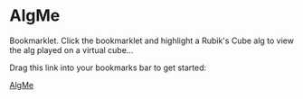 # AlgMe
Bookmarklet. Click the bookmarklet and highlight a Rubik's Cube alg to view the alg played on a virtual cube...

Drag this link into your bookmarks bar to get started:

[AlgMe](javascript:(function()%7Bfunction%20callback()%7B(function(%24)%7Bvar%20jQuery%3D%24%3Bfunction%20callback()%7B%24(document).mouseup(function()%7Bvar%20alg%20%3D%20getSelectionText()%3B%24('body').append('%3Cg-cube%20id%3D%22gcubeviz%22%3E%3Cg-algorithm%3E'%20%2B%20alg%20%2B%20'%3C%2Fg-algorithm%3E%3C%2Fg-cube%3E')%3B%24('%23gcubeviz').css(%7B'position'%3A%20'fixed'%2C'height'%3A%20'10%25'%2C'width'%3A%20'10%25'%2C'top'%3A%20'5%25'%2C'right'%3A%20'5%25'%7D)%3B%24(document).off('mouseup')%3B%7D)%7Dvar%20s%3Ddocument.createElement(%22script%22)%3Bs.src%3D%22http%3A%2F%2Fmolarmanful.github.io%2FgCube%2Fgcube.js%22%3Bif(s.addEventListener)%7Bs.addEventListener(%22load%22%2Ccallback%2Cfalse)%7Delse%20if(s.readyState)%7Bs.onreadystatechange%3Dcallback%7Ddocument.body.appendChild(s)%3B%7D)(jQuery.noConflict(true))%7Dvar%20s%3Ddocument.createElement(%22script%22)%3Bs.src%3D%22https%3A%2F%2Fajax.googleapis.com%2Fajax%2Flibs%2Fjquery%2F1.7.1%2Fjquery.min.js%22%3Bif(s.addEventListener)%7Bs.addEventListener(%22load%22%2Ccallback%2Cfalse)%7Delse%20if(s.readyState)%7Bs.onreadystatechange%3Dcallback%7Ddocument.body.appendChild(s)%3B%7D)())
